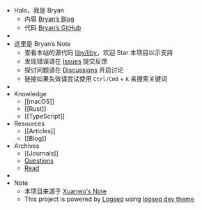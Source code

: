 - Halo，我是 Bryan
	- 内容 [Bryan’s Blog](https://liby.github.io)
	- 代码 [Bryan’s GitHub](https://github.com/liby)
-
- 这里是 Bryan’s Note
	- 查看本站的源代码 [liby/liby](https://github.com/liby/liby)，欢迎 Star 本项目以示支持
	- 发现错误请在 [Issues](https://github.com/liby/liby/issues) 提交反馈
	- 探讨问题请在 [Discussions](https://github.com/liby/liby/discussions) 开启讨论
	- 链接如果失效请尝试使用 `Ctrl/Cmd` + `K` 来搜索关键词
-
- Knowledge
	- [[macOS]]
	- [[Rust]]
	- [[TypeScript]]
- Resources
	- [[Articles]]
	- [[Blog]]
- Archives
	- [[Journals]]
	- [Questions]([[question]])
	- [Read]([[read]])
-
- Note
	- 本项目来源于 [Xuanwo's Note](https://note.xuanwo.io)
	- This project is powered by [Logseq](https://logseq.com/) using [logseq dev theme](https://github.com/pengx17/logseq-dev-theme)